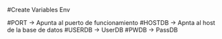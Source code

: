 #Create Variables Env

#PORT -> Apunta al puerto de funcionamiento
#HOSTDB -> Apnta al host de la base de datos
#USERDB -> UserDB
#PWDB -> PassDB 